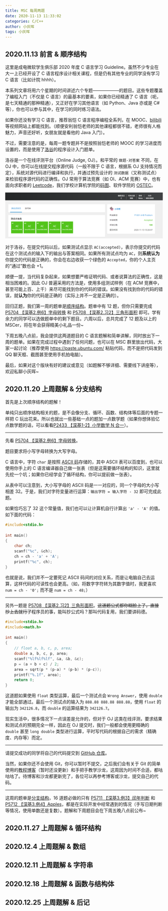 ```yaml
---
title: MSC 每周两题
date: 2020-11-13 11:33:02
categories: C/C++
author: 小灰晖
tags: 小灰晖
---
```


## 2020.11.13 前言 & 顺序结构

这里是成电微软学生俱乐部 2020 年度 C 语言学习 Guideline。虽然不少专业在大一上已经开设了 C 语言程序设计相关课程，但是仍有其他专业的同学没有学习 C 语言（比如计院 hhhh）。

本系列文章将用六个星期的时间讲述六个专题——————的题目。这些专题覆盖了编程入门（不仅是 C 语言）的最基本的要素，如果你已经精通了 C 语言（呃，是七天精通的那种精通），又正好在学习其他语言（如 Python、Java 亦或是 C# 等），你也可以参与其中，在学习的同时练习语法。

<!-- More -->

如果你还没有学习 C 语言，推荐翁恺 C 语言程序编程全系列，在 MOOC、[bilibili](https://www.bilibili.com/video/BV1sJ411E7St) 等视频网站上都能找到。（顺便安利翁恺老师的其他课程都很不错，老师很有人格魅力，声音还好听，女朋友就是看他的 Java 入门）。

不过，需要注意的是，每周一题专题并不是按照翁恺老师的 MOOC 的学习进度而设置的，而是使用了[洛谷](https://www.luogu.com.cn/)的程序设计入门题单。

洛谷是一个在线评测平台（Online Judge, OJ）。和平常的 `做题-对答案` 不同，在 OJ 中，你可以在线提交程序源代码（一般不限于 C 语言，根据系 OJ 支持情况而定），系统对源代码进行编译和执行，并通过预先设计的 `测试数据`（又称测试点）来检验程序源代码的正确性。OJ 常用于算法竞赛（如 OI、ACM 竞赛）中，也有面向求职者的 [Leetcode](https://leetcode-cn.com/)，我们学校计算机学院的[码图](http://matu.uestc.edu.cn)、软件学院的 [OSTEC](http://ostec.uestc.edu.cn/)。

![成功提交并通过的正确示例](programming-problem-of-the-week/oj-ac.png)

对于洛谷，在提交代码以后，如果测试点显示 `AC(accepted)`，表示你提交的代码在这个测试点的输入下的输出与答案相同。如果所有测试点均为 `AC`，则**系统认为**你提交的代码是正确的，你会在右边收获一个绿色的 `Accepted`，你的个人主页的“通过”数也会 +1。

顺便一提，当代码复杂起来，如果想要严格证明代码、或者说算法的正确性，这是相当困难的。因此 OJ 普遍采用的方法是，使用多组测试样例（在 ACM 竞赛中，甚至可能上百、上千）来尽可能找到你的代码的错误。如果没有找到你的代码的错误，就**认为**你的代码是正确的（实际上并不一定是正确的）。

回归正题，我们第一周的题单是[顺序结构](https://www.luogu.com.cn/training/100)。题单中有 12 题，但你只需要完成 [P5704 【深基2.例6】字母转换](https://www.luogu.com.cn/problem/P5704) 和 [P5708 【深基2.习2】三角形面积](https://www.luogu.com.cn/problem/P5708) 即可。学有余力的同学可以选做题单中的剩下题目。六周以后，总共完成了 12 题及以上的 MSCer，将在年会获得精美小礼品一份~

下周五晚八点前，我会提供这两道题目的 C 语言题解和简单讲解，同时放出下一周的题单。如果在完成过程中遇到了任何问题，也可以在 MSC 群里放出代码，大家一起讨论（推荐使用 https://paste.ubuntu.com/ 粘贴代码，而不是把代码发到 QQ 聊天框、截图甚至使用手机拍电脑）。

最后，如果对这个版块有好的建议或意见（如题解不够详细、需要线下讲座等），欢迎私聊小灰晖~

## 2020.11.20 上周题解 & 分支结构

首先是上次顺序结构的题解！

单纯只出顺序结构相关的题，是不会像分支、循环、函数、结构体等后面的专题一样把 C 玩出花来。所以也就出一些基础一点的题加一点数学题（如果你想体验亿点数学题的话，可以看看[P2433 【深基1-2】小学数学 N 合一](https://www.luogu.com.cn/problem/P2433)）。

-------------

先看 [P5704 【深基2.例6】字母转换](https://www.luogu.com.cn/problem/P5704)。

题目要求将小写字母转换为大写字母。

C 语言中，字符 `char` 是按照 [ASCII 码](https://baike.baidu.com/item/ASCII)存储的，其中 ASCII 表可以百度到，也可以使用你手上的 C 语言编译器自己做一张表（但是这需要循环结构的知识，这里就先挖一个坑；如果你已经学会了循环结构，你可以提前做一张表）。

从表中可以注意到，大小写字母的 ASCII 码是一一对应的，同一个字母的大小写相差 32。于是，我们对字符变量进行运算：`输出字符 = 输入字符 - 32` 即可完成此题。

如果恰巧忘了 32 这个常量值，我们也可以让计算机自行计算出 `'a' - 'A'` 的值。如下面的代码：

```c
#include<stdio.h>

int main()
{
    char ch;
    scanf("%c", &ch);
    ch = ch - 'a' + 'A';
    printf("%c", ch);
}
```

也就是说，我们并不一定要死记 ASCII 码间的对应关系，而是让电脑自己去运算，这样代码的可读性也会更高。（如，将数字字符转为其数字值时，我更喜欢 `num = ch - '0';` 而不是 `num = ch - 48;`）

--------------

另外一题是 [P5708 【深基2.习2】三角形面积](https://www.luogu.com.cn/problem/P5708)。~~这道题公式都你糊脸上了，直接抄上去就行了~~程序员的事，能叫抄公式吗？那叫代码复用，我们要讲码德。

```cpp
#include<stdio.h>
#include<math.h>

int main()
{
    // float a, b, c, p, area;
    double a, b, c, p, area;
    scanf("%lf%lf%lf", &a, &b, &c);
    p = (a + b + c) / 2;
    area = sqrt(p * (p-a) * (p-b) * (p-c));
    printf("%.1f", area);
    return 0;
}
```

这道题如果使用 `float` 类型运算，最后一个测试点会 `Wrong Answer`，使用 `double` 才能全部通过。最后一个测试点的输入为 `888.88 888.88 888.88`，使用 `float` 的输出为 `342126.8`，而 `double` 的运算结果为 `342126.7`。

现实生活中，很多情况下一点误差是允许的，但对于 OJ 这类在线评测，要求结果和测试点的预期完全一样，因此在 OJ 提交时，我们一般都会使用更精确的 `double` 甚至 `long double` 类型进行运算，平时写代码的根据自己的需求（精确度、内存等）而定。

---------------

请提交成功的同学将自己的代码提交到 [GitHub 仓库](https://github.com/uestc-msc/2020-members)。

当然，如果你还不会使用 Git，你可以暂时不提交，之后我们会有关于 Git 的简单使用的[教程博客](https://blog.lyh543.cn/linux/introduction-to-wsl-ubuntu-and-git/)（暂时还没更新）和手把手教学沙龙，这周因为时间不合适，都咕咕咕了。待博客和沙龙都更新完了，各位可以再参考博客或沙龙，提交自己的代码。

---------------

这周的题单是[分支结构](https://www.luogu.com.cn/training/101)，16 道题必做的只有 [P5711 【深基3.例3】闰年判断](https://www.luogu.com.cn/problem/P5711) 和 [P5712 【深基3.例4】Apples](https://www.luogu.com.cn/problem/P5712)，都是在实际开发中经常遇到的情况（手写日期判断等情况，使用单数还是复数）。题解和下周题目会在下周五晚八点前公布~

## 2020.11.27 上周题解 & 循环结构

<!-- [WSL(Ubuntu)、Git 配置及简单使用](https://blog.lyh543.cn/linux/introduction-to-wsl-ubuntu-and-git/) -->
<!-- 打印 ASCII 表 -->
## 2020.12.4 上周题解 & 数组

## 2020.12.11 上周题解 & 字符串

## 2020.12.18 上周题解 & 函数与结构体

## 2020.12.25 上周题解 & 后记

<!-- 经过六个专题的练习，2020 年 C 语言入门将暂告一个段落。如果你完成了这些专题，或者虽然没有完成，但是有什么想说的，你可以填写[问卷](https://forms.office.com/Pages/ResponsePage.aspx?id=pOutbSzcpEiz8KuV1mGJ2iUUVS2WU1lBlFAHVjewFntUMUJTVjZKQUJNTFpHRTA1Q1VEWlAxVlJMWC4u)。在年会上，我们会以词云的形式展示这些建议，并在今后的专题中酌情采纳，也会想合格完成专题的同学送出精美小礼品。

那么，下一步是什么呢？

在寒假的时候，现役 ACM 校队成员 @OrangeRain 学长会延续这类专题的风格，推出数据结构与算法方面的每日一题，题量和难度会较目前有提升，欢迎各位持续关注。

除此之外，如果你想要系统性的自学数据结构与算法，并且喜欢 MOOC 这类学习类型，推荐这一门 MOOC：[【清华大学】邓俊辉 MOOC 数据结构与算法](https://www.bilibili.com/video/av75509584/)

如果你喜欢在 OJ 上做题的这类风格，你可以在 [LeetCode书架](https://leetcode-cn.com/leetbook/) 上找到《初级算法》，以及《中级算法》和《高级算法》，结合上面的 MOOC 边学边练。

如果你对数据结构与算法已经有一定了解了，并且想要定期或不定期地练习或参加比赛，你可以尝试 [LeetCode](https://leetcode-cn.com/) 的每日一题，或者参加 LeetCode（难度接近 `Div. 3`）、[CodeForces](https://codeforces.com/)（比赛难度由低到高依次为 `Div.3`，`Div.2`，`Div.1`）或 [AtCoder](https://atcoder.jp/)（难度由低到高依次为 `Beginner Contest`，`Regular Contest`，`Grant Contest`）举办的比赛。

如果你对数据结构和算法非常感兴趣，或有 OI 基础，你也可以参加算法竞赛（ACM ICPC、CCPC 等），我们学校 ACM 校队集训、招新一般在每年 4 月左右，在此之前你可以继续在洛谷做其他题，或自学[《算法竞赛入门经典（第2版）》(刘汝佳)](https://item.jd.com/11469701.html)。参加（包括但不限于算法竞赛）竞赛可以获得保研加分、面试优势等。

最后的最后，如果你想要尝试程序开发，俱乐部正计划将《阮薇薇点名啦》小程序进行重构，想要参项目开发、成为《阮薇薇点名啦 v2》开发者的同学（零基础也行的~），欢迎联系小灰晖。 -->
